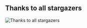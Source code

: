 ## Thanks to all stargazers
![Thanks to all stargazers](https://git-lister.onrender.com/api/stars/SayedRady/url-shortener-api?v&limit=7)
